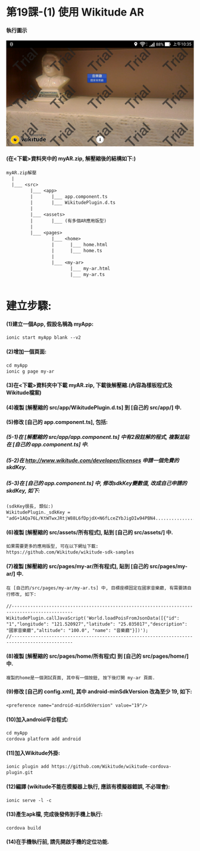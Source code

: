 # 第19課-(1) 使用 Wikitude AR


#### 執行圖示
![GitHub Logo](/images/fig19-01.jpg)



#### (在<下載>資料夾中的 myAR.zip, 解壓縮後的結構如下:)
```
myAR.zip解壓
  |
  |___ <src>    
         |___ <app>   
         |       |___ app.component.ts                  
         |       |___ WikitudePlugin.d.ts  
         | 
         |___ <assets>  
         |       |___ (有多個AR應用版型)
         |
         |___ <pages>   
                 |___ <home> 
                 |      |___ home.html 
                 |      |___ home.ts   
                 |       
                 |___ <my-ar> 
                        |___ my-ar.html 
                        |___ my-ar.ts                                
                            
```

# 建立步驟:


#### (1)建立一個App, 假設名稱為 myApp:
```
ionic start myApp blank --v2
```


#### (2)增加一個頁面:
```
cd myApp
ionic g page my-ar
```


#### (3)在<下載>資料夾中下載 myAR.zip, 下載後解壓縮.(內容為樣板程式及Wikitude檔案)


#### (4)複製 [解壓縮的 src/app/WikitudePlugin.d.ts] 到 [自己的 src/app/] 中.


#### (5)修改 [自己的 app.component.ts], 包括:

##### (5-1)在 [解壓縮的 src/app/app.component.ts] 中有2段註解的程式, 複製並貼在 [自己的 app.component.ts] 中.
##### (5-2)在 http://www.wikitude.com/developer/licenses 申請一個免費的skdKey.
##### (5-3)在 [自己的 app.component.ts] 中, 修改sdkKey變數值, 改成自己申請的skdKey, 如下:
```
(sdkKey很長, 類似:)
WikitudePlugin._sdkKey = "adG+1AQa76L/KtWTwxJRtjW88L6fDpjdX+N6fLceZYbJigDIw94PBN4.......................DgEaR6gGFOOBEZ2QFeYZ5pEGHp60="
```


#### (6)複製 [解壓縮的 src/assets/所有程式], 貼到 [自己的 src/assets/] 中.
```
如果需要更多的應用版型, 可在以下網址下載:
https://github.com/Wikitude/wikitude-sdk-samples
```

#### (7)複製 [解壓縮的 src/pages/my-ar/所有程式], 貼到 [自己的 src/pages/my-ar/] 中.
```
在 [自己的/src/pages/my-ar/my-ar.ts] 中, 目標座標固定在國家音樂廳, 有需要請自行修改, 如下:

//---------------------------------------------------------------------------------------------
WikitudePlugin.callJavaScript('World.loadPoisFromJsonData([{"id": "1","longitude": "121.520927","latitude": "25.035017","description": "國家音樂廳","altitude": "100.0", "name": "音樂廳"}])');
//---------------------------------------------------------------------------------------------
```


#### (8)複製 [解壓縮的 src/pages/home/所有程式] 到 [自己的 src/pages/home/] 中.
```
複製的home是一個測試頁面, 其中有一個按鈕, 按下後打開 my-ar 頁面.
```

#### (9)修改 [自己的 config.xml], 其中 android-minSdkVersion 改為至少 19, 如下:
```
<preference name="android-minSdkVersion" value="19"/>
```


#### (10)加入android平台程式:
```
cd myApp
cordova platform add android
```

#### (11)加入Wikitude外掛:
```
ionic plugin add https://github.com/Wikitude/wikitude-cordova-plugin.git
```

#### (12)編譯 (wikitude不能在模擬器上執行, 應該有模擬器錯誤, 不必理會):
```
ionic serve -l -c
```


#### (13)產生apk檔, 完成後發佈到手機上執行:
```
cordova build
```

#### (14)在手機執行前, 請先開啟手機的定位功能.

